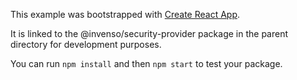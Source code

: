 This example was bootstrapped with [Create React App](https://github.com/facebook/create-react-app).

It is linked to the @invenso/security-provider package in the parent directory for development purposes.

You can run `npm install` and then `npm start` to test your package.
